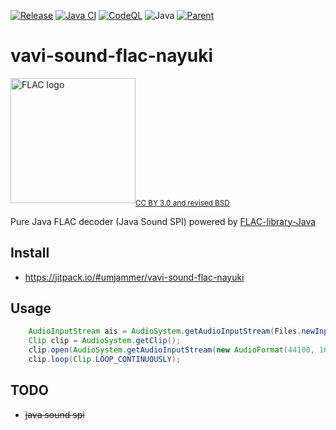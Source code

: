 [![Release](https://jitpack.io/v/umjammer/vavi-sound-flac-nayuki.svg)](https://jitpack.io/#umjammer/vavi-sound-flac-nayuki)
[![Java CI](https://github.com/umjammer/vavi-sound-flac-nayuki/actions/workflows/maven.yml/badge.svg)](https://github.com/umjammer/vavi-sound-flac-nayuki/actions/workflows/maven.yml)
[![CodeQL](https://github.com/umjammer/vavi-sound-flac-nayuki/actions/workflows/codeql.yml/badge.svg)](https://github.com/umjammer/vavi-sound-flac-nayuki/actions/workflows/codeql.yml)
![Java](https://img.shields.io/badge/Java-17-b07219)
[![Parent](https://img.shields.io/badge/Parent-vavi--sound--sandbox-pink)](https://github.com/umjammer/vavi-sound-sandbox)

# vavi-sound-flac-nayuki

<img src="https://github.com/umjammer/vavi-image-avif/assets/493908/b3c1389e-e50e-402b-921c-1264f8adb117" width="200" alt="FLAC logo"/><sub><a href="https://wiki.xiph.org/XiphWiki:Copyrights">CC BY 3.0 and revised BSD</a></sub>

Pure Java FLAC decoder (Java Sound SPI) powered by [FLAC-library-Java](https://github.com/nayuki/FLAC-library-Java)

## Install

 * https://jitpack.io/#umjammer/vavi-sound-flac-nayuki

## Usage

```java
    AudioInputStream ais = AudioSystem.getAudioInputStream(Files.newInputStream(Paths.get(flac)));
    Clip clip = AudioSystem.getClip();
    clip.open(AudioSystem.getAudioInputStream(new AudioFormat(44100, 16, 2, true, false), ais));
    clip.loop(Clip.LOOP_CONTINUOUSLY);
```

## TODO

 * ~~java sound spi~~
